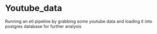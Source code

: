 # Youtube_data
Running an etl pipeline by grabbing some youtube data and loading it into postgres database for further analysis
